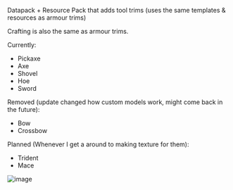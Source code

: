 Datapack + Resource Pack that adds tool trims (uses the same templates & resources as armour trims)

Crafting is also the same as armour trims.

Currently:
* Pickaxe
* Axe
* Shovel
* Hoe
* Sword

Removed (update changed how custom models work, might come back in the future):
* Bow
* Crossbow

Planned (Whenever I get a around to making texture for them):

* Trident
* Mace

![image](https://github.com/Mnky313/ToolTrims/assets/23646586/eca53139-d552-48c5-95dc-6c53ce12c881)
